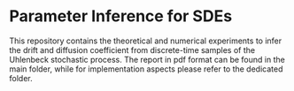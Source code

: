 # Parameter Inference for SDEs

This repository contains the theoretical and numerical experiments to infer the drift and diffusion coefficient from discrete-time samples of the Uhlenbeck stochastic process.
The report in pdf format can be found in the main folder, while for implementation aspects please refer to the dedicated folder.
